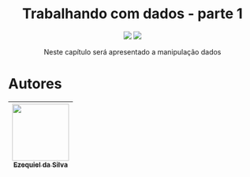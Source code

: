<h1 align="center"> Trabalhando com dados - parte 1 </h1>

<p align="center">
<img src="http://img.shields.io/static/v1?label=STATUS&message=EM%20DESENVOLVIMENTO&color=GREEN&style=for-the-badge"/>
<img src="https://img.shields.io/static/v1?label=Linguagem de programação&message=Javascript&color=d3d523&style=for-the-badge&logo=JavaScript"/>
</p>

<p align="center">Neste capítulo será apresentado a manipulação dados</p>

# Autores

|  [<img src="https://avatars.githubusercontent.com/u/30351153?v=4" width=115><br><sub>Ezequiel da Silva</sub>](https://github.com/Ezequiel-Silva) |
| :---: |
